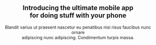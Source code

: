 <section class="box special">
  <header class="major">
    <h2>Introducing the ultimate mobile app<br />for doing stuff with your phone</h2>
    <p>Blandit varius ut praesent nascetur eu penatibus nisi risus faucibus nunc ornare<br />adipiscing nunc adipiscing. Condimentum turpis massa.</p>
  </header>
  <span class="image featured"><img src="http://html5up.net/uploads/demos/alpha/images/pic01.jpg" alt="" /></span>
</section>
